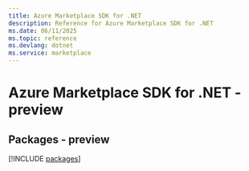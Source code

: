 ```yaml
---
title: Azure Marketplace SDK for .NET
description: Reference for Azure Marketplace SDK for .NET
ms.date: 06/11/2025
ms.topic: reference
ms.devlang: dotnet
ms.service: marketplace
---
```

# Azure Marketplace SDK for .NET - preview
## Packages - preview
[!INCLUDE [packages](marketplace-index.md)]